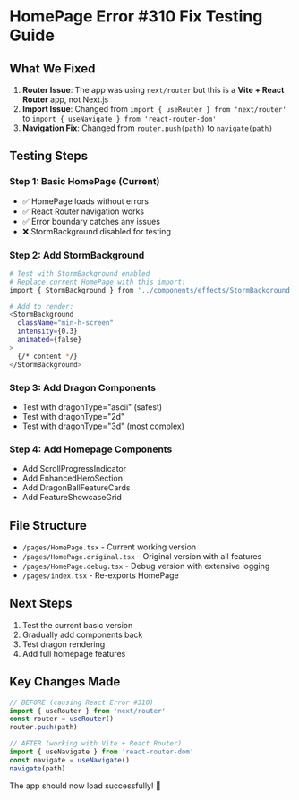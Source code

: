 # HomePage Error #310 Fix Testing Guide

## What We Fixed

1. **Router Issue**: The app was using `next/router` but this is a **Vite + React Router** app, not Next.js
2. **Import Issue**: Changed from `import { useRouter } from 'next/router'` to `import { useNavigate } from 'react-router-dom'`
3. **Navigation Fix**: Changed from `router.push(path)` to `navigate(path)`

## Testing Steps

### Step 1: Basic HomePage (Current)
- ✅ HomePage loads without errors
- ✅ React Router navigation works
- ✅ Error boundary catches any issues
- ❌ StormBackground disabled for testing

### Step 2: Add StormBackground
```bash
# Test with StormBackground enabled
# Replace current HomePage with this import:
import { StormBackground } from '../components/effects/StormBackground'

# Add to render:
<StormBackground 
  className="min-h-screen" 
  intensity={0.3}
  animated={false}
>
  {/* content */}
</StormBackground>
```

### Step 3: Add Dragon Components
- Test with dragonType="ascii" (safest)
- Test with dragonType="2d" 
- Test with dragonType="3d" (most complex)

### Step 4: Add Homepage Components
- Add ScrollProgressIndicator
- Add EnhancedHeroSection  
- Add DragonBallFeatureCards
- Add FeatureShowcaseGrid

## File Structure

- `/pages/HomePage.tsx` - Current working version
- `/pages/HomePage.original.tsx` - Original version with all features
- `/pages/HomePage.debug.tsx` - Debug version with extensive logging
- `/pages/index.tsx` - Re-exports HomePage

## Next Steps

1. Test the current basic version
2. Gradually add components back
3. Test dragon rendering
4. Add full homepage features

## Key Changes Made

```typescript
// BEFORE (causing React Error #310)
import { useRouter } from 'next/router'
const router = useRouter()
router.push(path)

// AFTER (working with Vite + React Router)
import { useNavigate } from 'react-router-dom'
const navigate = useNavigate()
navigate(path)
```

The app should now load successfully! 🎉